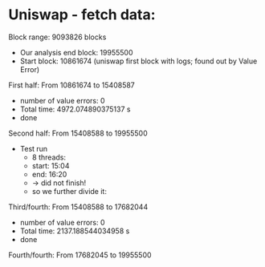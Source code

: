 # Uniswap - fetch data:

Block range: 9093826 blocks
- Our analysis end block: 19955500
- Start block: 10861674 (uniswap first block with logs; found out by Value Error)


First half: From 10861674 to 15408587
- number of value errors: 0 
- Total time: 4972.074890375137 s
- done

Second half: From 15408588 to 19955500
- Test run
  - 8 threads:
  - start: 15:04 
  - end: 16:20 
  - -> did not finish!
  - so we further divide it:

Third/fourth: From 15408588 to 17682044
- number of value errors: 0
- Total time: 2137.188544034958 s
- done

Fourth/fourth: From 17682045 to 19955500